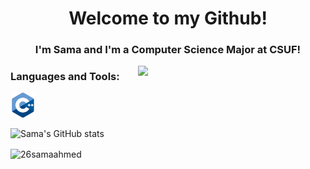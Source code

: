 <h1 align="center">Welcome to my Github! </h1>
<h3 align="center">I'm Sama and I'm a Computer Science Major at CSUF!</h3>
<img align="right" width="300" src="https://images.wsj.net/im-568211">

<h3 align="left">Languages and Tools:</h3>
<p align="left"> <a href="https://www.w3schools.com/cpp/" target="_blank" rel="noreferrer"> <img src="https://raw.githubusercontent.com/devicons/devicon/master/icons/cplusplus/cplusplus-original.svg" alt="cplusplus" width="40" height="40"/> </a> </p>


![Sama's GitHub stats](https://github-readme-stats.vercel.app/api?username=26samaahmed&theme=tokyonight&show_icons=true)

<p><img align="center" src="https://github-readme-streak-stats.herokuapp.com/?user=26samaahmed&" alt="26samaahmed" /></p>
